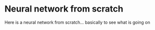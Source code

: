 # Neural network from scratch 

Here is a neural network from scratch... basically to see what is going on
